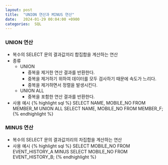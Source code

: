 ```yaml
---
layout: post
title:  "UNION 연산과 MINUS 연산"
date:   2024-01-29 00:04:00 +0900
categories:  SQL
---
```


### UNION 연산

- 복수의 SELECT 문의 결과값끼리 합집합을 계산하는 연산
- 종류
    - UNION
        - 중복을 제거한 연산 결과를 반환한다.
        - 중복을 제거하기 위하여 데이터를 모두 검사하기 때문에 속도가 느리다.
        - 중복을 제거하면서 정렬을 발생시킨다.
    - UNION ALL
        - 중복을 포함한 연산 결과를 반환한다.
- 사용 예시
{% highlight sql %}
SELECT NAME, MOBILE_NO FROM MEMBER_M
UNION ALL
SELECT NAME, MOBILE_NO FROM MEMBER_F;
{% endhighlight %}

### MINUS 연산

- 복수의 SELECT 문의 결과값끼리의 차집합을 계산하는 연산
- 사용 예시
{% highlight sql %}
SELECT MOBILE_NO FROM EVENT_HISTORY_A
MINUS
SELECT MOBILE_NO FROM EVENT_HISTORY_B;
{% endhighlight %}